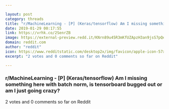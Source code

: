 ```yaml
---

layout: post
category: threads
title: "r/MachineLearning - [P] (Keras/tensorflow) Am I missing something here with batch norm, is tensorboard bugged out or am I just going crazy?"
date: 2019-01-29 00:17:55
link: https://vrhk.co/2SenrZB
image: https://external-preview.redd.it/KNrn89u45R3mKfUZApzH3an9jsS7pQeGq5jXj5evOHQ.png?auto=webp&s=6354d867e42eb4b2c4e72257bc15ce8742f54a31
domain: reddit.com
author: "reddit"
icon: https://www.redditstatic.com/desktop2x/img/favicon/apple-icon-57x57.png
excerpt: "2 votes and 0 comments so far on Reddit"

---
```


### r/MachineLearning - [P] (Keras/tensorflow) Am I missing something here with batch norm, is tensorboard bugged out or am I just going crazy?

2 votes and 0 comments so far on Reddit